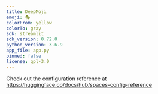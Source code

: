 ```yaml
---
title: DeepMoji
emoji: 🎭
colorFrom: yellow
colorTo: gray
sdk: streamlit
sdk_version: 0.72.0
python_version: 3.6.9
app_file: app.py
pinned: false
license: gpl-3.0
---
```


Check out the configuration reference at https://huggingface.co/docs/hub/spaces-config-reference